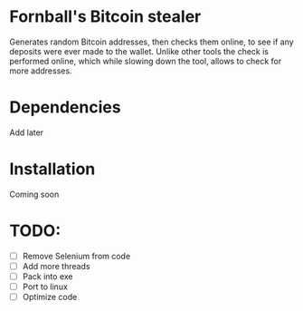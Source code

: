 # Fornball's Bitcoin stealer
Generates random Bitcoin addresses, then checks them online, to see if any deposits were ever made to the wallet. Unlike other tools the check is performed online, which while slowing down the tool, allows to check for more addresses.
# Dependencies
Add later
# Installation
Coming soon
# TODO:

- [ ] Remove Selenium from code
- [ ] Add more threads
- [ ] Pack into exe
- [ ] Port to linux
- [ ] Optimize code
